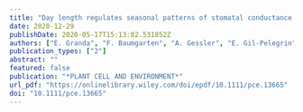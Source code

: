 ```yaml
---
title: "Day length regulates seasonal patterns of stomatal conductance in Quercus species"
date: 2020-12-29
publishDate: 2020-05-17T15:13:02.531852Z
authors: ["E. Granda", "F. Baumgarten", "A. Gessler", "E. Gil-Pelegrin", "J.J. Peguero-Pina", "D. Sancho-Knapik", "N.E. Zimmerman", "V. Resco de Dios"]
publication_types: ["2"]
abstract: ""
featured: false
publication: "*PLANT CELL AND ENVIRONMENT*"
url_pdf: "https://onlinelibrary.wiley.com/doi/epdf/10.1111/pce.13665"
doi: "10.1111/pce.13665"
---
```


